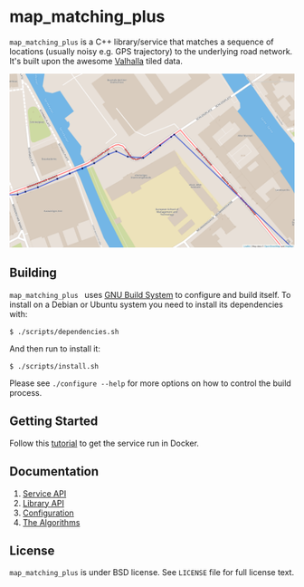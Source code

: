 # map_matching_plus

`map_matching_plus` is a C++ library/service that matches a sequence
of locations (usually noisy e.g. GPS trajectory) to the underlying
road network. It's built upon the awesome
[Valhalla](https://github.com/valhalla) tiled data.

![Map](docs/figures/cover.png)

## Building

`map_matching_plus ` uses
[GNU Build System](http://www.gnu.org/software/automake/manual/html_node/GNU-Build-System.html)
to configure and build itself. To install on a Debian or Ubuntu system
you need to install its dependencies with:

    $ ./scripts/dependencies.sh

And then run to install it:

    $ ./scripts/install.sh

Please see `./configure --help` for more options on how to control the
build process.

## Getting Started

Follow this
[tutorial](https://github.com/mapillary/map_matching_plus/blob/master/docs/run_service_in_docker.md)
to get the service run in Docker.

## Documentation

1. [Service API](https://github.com/mapillary/map_matching_plus/blob/master/docs/service_api.md)
2. [Library API](https://github.com/mapillary/map_matching_plus/blob/master/docs/library_api.md)
3. [Configuration](https://github.com/mapillary/map_matching_plus/blob/master/docs/configuration.md)
4. [The Algorithms](https://github.com/mapillary/map_matching_plus/blob/master/docs/algorithms.md)

## License

`map_matching_plus` is under BSD license. See `LICENSE` file for full
license text.
